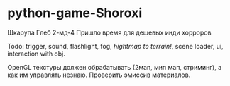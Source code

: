 # python-game-Shoroxi
Шкарупа Глеб 2-мд-4
Пришло время для дешевых инди хорроров

Todo: trigger, sound, flashlight, fog, *hightmap to terrain!*, 
scene loader, ui, interaction with obj.

OpenGL текстуры должен обрабатывать (2мап, мип мап, стриминг), а как им управлять незнаю.
Проверить эмиссив материалов.
